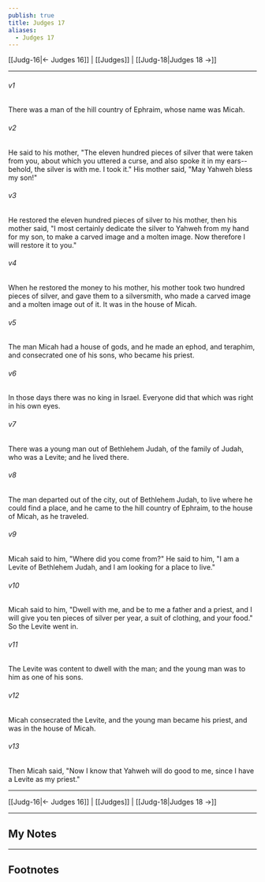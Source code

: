 ```yaml
---
publish: true
title: Judges 17
aliases:
  - Judges 17
---
```


[[Judg-16|← Judges 16]] | [[Judges]] | [[Judg-18|Judges 18 →]]
***



###### v1 
There was a man of the hill country of Ephraim, whose name was Micah. 

###### v2 
He said to his mother, "The eleven hundred pieces of silver that were taken from you, about which you uttered a curse, and also spoke it in my ears--behold, the silver is with me. I took it." His mother said, "May Yahweh bless my son!" 

###### v3 
He restored the eleven hundred pieces of silver to his mother, then his mother said, "I most certainly dedicate the silver to Yahweh from my hand for my son, to make a carved image and a molten image. Now therefore I will restore it to you." 

###### v4 
When he restored the money to his mother, his mother took two hundred pieces of silver, and gave them to a silversmith, who made a carved image and a molten image out of it. It was in the house of Micah. 

###### v5 
The man Micah had a house of gods, and he made an ephod, and teraphim, and consecrated one of his sons, who became his priest. 

###### v6 
In those days there was no king in Israel. Everyone did that which was right in his own eyes. 

###### v7 
There was a young man out of Bethlehem Judah, of the family of Judah, who was a Levite; and he lived there. 

###### v8 
The man departed out of the city, out of Bethlehem Judah, to live where he could find a place, and he came to the hill country of Ephraim, to the house of Micah, as he traveled. 

###### v9 
Micah said to him, "Where did you come from?" He said to him, "I am a Levite of Bethlehem Judah, and I am looking for a place to live." 

###### v10 
Micah said to him, "Dwell with me, and be to me a father and a priest, and I will give you ten pieces of silver per year, a suit of clothing, and your food." So the Levite went in. 

###### v11 
The Levite was content to dwell with the man; and the young man was to him as one of his sons. 

###### v12 
Micah consecrated the Levite, and the young man became his priest, and was in the house of Micah. 

###### v13 
Then Micah said, "Now I know that Yahweh will do good to me, since I have a Levite as my priest."

***
[[Judg-16|← Judges 16]] | [[Judges]] | [[Judg-18|Judges 18 →]]

---
## My Notes

---
## Footnotes